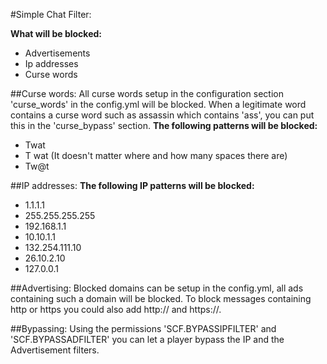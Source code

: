 #Simple Chat Filter:

**What will be blocked:**
* Advertisements
* Ip addresses
* Curse words

##Curse words:
All curse words setup in the configuration section 'curse_words' in the config.yml
will be blocked. When a legitimate word contains a curse word such as assassin which contains
'ass', you can put this in the 'curse_bypass' section.
**The following patterns will be blocked:**
* Twat
* T wat (It doesn't matter where and how many spaces there are)
* Tw@t

##IP addresses:
**The following IP patterns will be blocked:**
* 1.1.1.1
* 255.255.255.255
* 192.168.1.1
* 10.10.1.1
* 132.254.111.10
* 26.10.2.10
* 127.0.0.1

##Advertising:
Blocked domains can be setup in the config.yml, all ads containing such a domain will be blocked.
To block messages containing http or https you could also add http:// and https://.

##Bypassing:
Using the permissions 'SCF.BYPASSIPFILTER' and 'SCF.BYPASSADFILTER' you can let a player
bypass the IP and the Advertisement filters.
